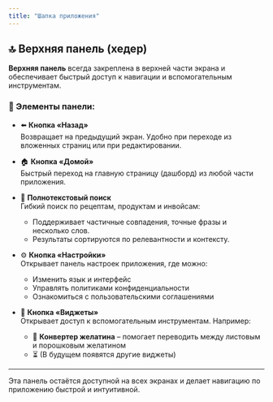 ```yaml
---
title: "Шапка приложения"
---
```



## 🔝 Верхняя панель (хедер)

**Верхняя панель** всегда закреплена в верхней части экрана и обеспечивает быстрый доступ к навигации и вспомогательным инструментам.

### 🧭 Элементы панели:

- ⬅️ **Кнопка «Назад»**  
  Возвращает на предыдущий экран. Удобно при переходе из вложенных страниц или при редактировании.

- 🏠 **Кнопка «Домой»**  
  Быстрый переход на главную страницу (дашборд) из любой части приложения.

- 🔎 **Полнотекстовый поиск**  
  Гибкий поиск по рецептам, продуктам и инвойсам:  
  - Поддерживает частичные совпадения, точные фразы и несколько слов.  
  - Результаты сортируются по релевантности и контексту.

- ⚙️ **Кнопка «Настройки»**  
  Открывает панель настроек приложения, где можно:  
  - Изменить язык и интерфейс  
  - Управлять политиками конфиденциальности  
  - Ознакомиться с пользовательскими соглашениями

- 🧩 **Кнопка «Виджеты»**  
  Открывает доступ к вспомогательным инструментам. Например:  
  - 🧬 **Конвертер желатина** – помогает переводить между листовым и порошковым желатином  
  - ⏳ (В будущем появятся другие виджеты)

---

Эта панель остаётся доступной на всех экранах и делает навигацию по приложению быстрой и интуитивной.
